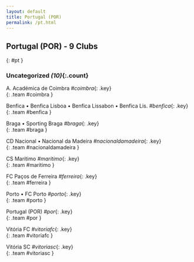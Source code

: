 ```yaml
---
layout: default
title: Portugal (POR)
permalink: /pt.html
---
```



## Portugal (POR) - 9 Clubs
{: #pt }









### Uncategorized _(10)_{:.count}


A. Académica de Coimbra   _#coimbra_{: .key} <br>
{: .team #coimbra }

Benfica • Benfica Lisboa • Benfica Lissabon • Benfica Lis.   _#benfica_{: .key} <br>
{: .team #benfica }

Braga • Sporting Braga   _#braga_{: .key} <br>
{: .team #braga }

CD Nacional • Nacional da Madeira   _#nacionaldamadeira_{: .key} <br>
{: .team #nacionaldamadeira }

CS Marítimo   _#maritimo_{: .key} <br>
{: .team #maritimo }

FC Paços de Ferreira   _#ferreira_{: .key} <br>
{: .team #ferreira }

Porto • FC Porto   _#porto_{: .key} <br>
{: .team #porto }

Portugal  (POR)  _#por_{: .key} <br>
{: .team #por }

Vitória FC   _#vitoriafc_{: .key} <br>
{: .team #vitoriafc }

Vitória SC   _#vitoriasc_{: .key} <br>
{: .team #vitoriasc }


 
